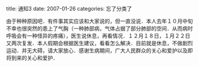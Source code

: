 title: 通知3
date: 2007-01-26
categories: 忘了分类了

由于种种原因吧．有件事其实应该和大家说的，但一直没说．本人去年１０月中旬不幸也很突然的患上了气胸（一种肺部病，气体占据了部分肺部的空间．从而病时呼吸会有一种怪异的疼痛），医生说休息，再看情况．１２月１８日，１月２２日又两次复发．本人假期会根据医生建议，看看怎么解决．目前就是休息，不做剧烈运动．并无大碍，请大家放心．感谢生病期间，广大人民群众的关心和爱护以及即将到来的关心和爱护．
